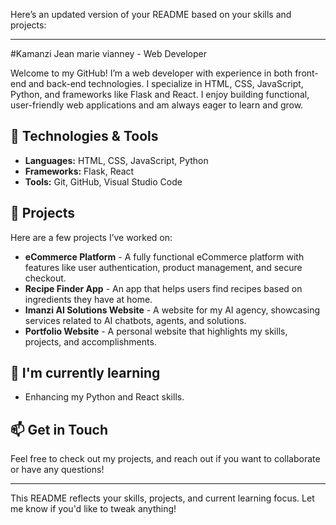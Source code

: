 Here’s an updated version of your README based on your skills and projects:

---

#Kamanzi Jean marie vianney - Web Developer

Welcome to my GitHub! I’m a web developer with experience in both front-end and back-end technologies. I specialize in HTML, CSS, JavaScript, Python, and frameworks like Flask and React. I enjoy building functional, user-friendly web applications and am always eager to learn and grow.

## 🔧 Technologies & Tools
- **Languages:** HTML, CSS, JavaScript, Python
- **Frameworks:** Flask, React
- **Tools:** Git, GitHub, Visual Studio Code

## 🚀 Projects
Here are a few projects I’ve worked on:
- **eCommerce Platform** - A fully functional eCommerce platform with features like user authentication, product management, and secure checkout.
- **Recipe Finder App** - An app that helps users find recipes based on ingredients they have at home.
- **Imanzi AI Solutions Website** - A website for my AI agency, showcasing services related to AI chatbots, agents, and solutions.
- **Portfolio Website** - A personal website that highlights my skills, projects, and accomplishments.

## 🌱 I'm currently learning
- Enhancing my Python and React skills.

## 📫 Get in Touch
Feel free to check out my projects, and reach out if you want to collaborate or have any questions!

---

This README reflects your skills, projects, and current learning focus. Let me know if you'd like to tweak anything!
